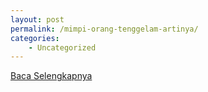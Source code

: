 ```yaml
---
layout: post
permalink: /mimpi-orang-tenggelam-artinya/
categories:
    - Uncategorized
---
```


[Baca Selengkapnya](/09)